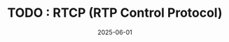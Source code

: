 ---
title: "TODO : RTCP (RTP Control Protocol)"
excerpt: ""

categories:
  - Streaming_Protocol

toc: false
toc_sticky: false

date: 2025-06-01
last_modified_at: 2025-06-01
---
